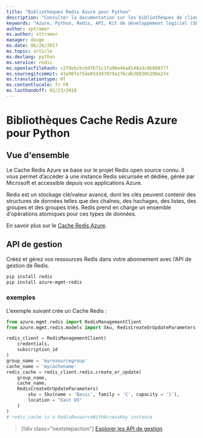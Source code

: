 ```yaml
---
title: "Bibliothèques Redis Azure pour Python"
description: "Consulter la documentation sur les bibliothèques de client Python pour Redis"
keywords: "Azure, Python, Redis, API, Kit de développement logiciel (SDK), base de données, NoSQL"
author: sptramer
ms.author: sttramer
manager: douge
ms.date: 06/26/2017
ms.topic: article
ms.devlang: python
ms.service: redis
ms.openlocfilehash: c2f8ebcbcbd7b71c1fa96e46a8148a3c0b88877f
ms.sourcegitcommit: 41e90fe75de03d397079a276cdb388305290e27e
ms.translationtype: HT
ms.contentlocale: fr-FR
ms.lasthandoff: 02/23/2018
---
```

# <a name="azure-redis-cache-libraries-for-python"></a>Bibliothèques Cache Redis Azure pour Python

## <a name="overview"></a>Vue d'ensemble

Le Cache Redis Azure se base sur le projet Redis open source connu. Il vous permet d’accéder à une instance Redis sécurisée et dédiée, gérée par Microsoft et accessible depuis vos applications Azure.

Redis est un stockage clé/valeur avancé, dont les clés peuvent contenir des structures de données telles que des chaînes, des hachages, des listes, des groupes et des groupes triés. Redis prend en charge un ensemble d'opérations atomiques pour ces types de données.

En savoir plus sur le [Cache Redis Azure](https://docs.microsoft.com/azure/redis-cache/).

## <a name="management-api"></a>API de gestion

Créez et gérez vos ressources Redis dans votre abonnement avec l’API de gestion de Redis.

```bash
pip install redis
pip install azure-mgmt-redis
```

### <a name="example"></a>exemples

L’exemple suivant crée un Cache Redis :

```python
from azure.mgmt.redis import RedisManagementClient
from azure.mgmt.redis.models import Sku, RedisCreateOrUpdateParameters

redis_client = RedisManagementClient(
    credentials,
    subscription_id
)
group_name = 'myresourcegroup'
cache_name = 'mycachename'
redis_cache = redis_client.redis.create_or_update(
    group_name,
    cache_name,
    RedisCreateOrUpdateParameters(
        sku = Sku(name = 'Basic', family = 'C', capacity = '1'),
        location = "East US"
    )
)
# redis_cache is a RedisResourceWithAccessKey instance
```

> [!div class="nextstepaction"]
> [Explorer les API de gestion](/python/api/overview/azure/redis/management)

